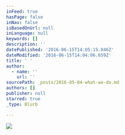 ```yaml
---
inFeed: true
hasPage: false
inNav: false
isBasedOnUrl: null
inLanguage: null
keywords: []
description: ''
datePublished: '2016-06-15T14:05:15.846Z'
dateModified: '2016-06-15T14:04:06.659Z'
title: ' '
author:
  - name: ''
    url: ''
sourcePath: _posts/2016-05-04-what-we-do.md
authors: []
publisher: null
starred: true
_type: Blurb

---
```

![](https://the-grid-user-content.s3-us-west-2.amazonaws.com/aeab3b2a-95d3-45c9-9ccc-7fc67010fa08.png)

#